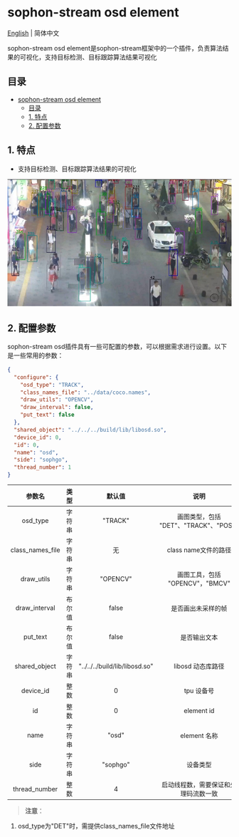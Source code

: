 # sophon-stream osd element

[English](README_EN.md) | 简体中文

sophon-stream osd element是sophon-stream框架中的一个插件，负责算法结果的可视化，支持目标检测、目标跟踪算法结果可视化

## 目录
- [sophon-stream osd element](#sophon-stream-osd-element)
  - [目录](#目录)
  - [1. 特点](#1-特点)
  - [2. 配置参数](#2-配置参数)

## 1. 特点
* 支持目标检测、目标跟踪算法结果的可视化

![track.jpg](pics/track.jpg)

## 2. 配置参数
sophon-stream osd插件具有一些可配置的参数，可以根据需求进行设置。以下是一些常用的参数：

```json
{
  "configure": {
    "osd_type": "TRACK",
    "class_names_file": "../data/coco.names",
    "draw_utils": "OPENCV",
    "draw_interval": false,
    "put_text": false
  },
  "shared_object": "../../../build/lib/libosd.so",
  "device_id": 0,
  "id": 0,
  "name": "osd",
  "side": "sophgo",
  "thread_number": 1
}
```

|      参数名      |  类型  |              默认值               |                 说明                  |
| :--------------: | :----: | :-------------------------------: | :-----------------------------------: |
|     osd_type     | 字符串 |              "TRACK"              | 画图类型，包括 "DET"、"TRACK"、"POSE" |
| class_names_file | 字符串 |                无                 |         class name文件的路径          |
|    draw_utils    | 字符串 |             "OPENCV"              |    画图工具，包括 "OPENCV"，"BMCV"    |
|  draw_interval   | 布尔值 |               false               |          是否画出未采样的帧           |
|     put_text     | 布尔值 |               false               |             是否输出文本              |
|  shared_object   | 字符串 | "../../../build/lib/libosd.so" |         libosd 动态库路径          |
|    device_id     |  整数  |                 0                 |              tpu 设备号               |
|        id        |  整数  |                 0                 |              element id               |
|       name       | 字符串 |               "osd"               |             element 名称              |
|       side       | 字符串 |             "sophgo"              |               设备类型                |
|  thread_number   |  整数  |                 4                 | 启动线程数，需要保证和处理码流数一致  |

> **注意**：
1. osd_type为"DET"时，需提供class_names_file文件地址
